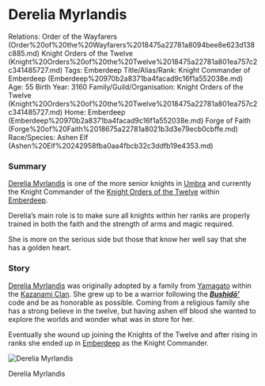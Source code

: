 # Derelia Myrlandis

Relations: Order of the Wayfarers (Order%20of%20the%20Wayfarers%2018475a22781a8094bee8e623d138c885.md) Knight Orders of the Twelve (Knight%20Orders%20of%20the%20Twelve%2018475a22781a801ea757c2c341485727.md) 
Tags: Emberdeep
Title/Alias/Rank: Knight Commander of Emberdeep (Emberdeep%20970b2a8371ba4facad9c16f1a552038e.md) 
Age: 55
Birth Year: 3160
Family/Guild/Organisation: Knight Orders of the Twelve (Knight%20Orders%20of%20the%20Twelve%2018475a22781a801ea757c2c341485727.md) 
Home: Emberdeep (Emberdeep%20970b2a8371ba4facad9c16f1a552038e.md) Forge of Faith (Forge%20of%20Faith%2018675a22781a8021b3d3e79ecb0cbffe.md) 
Race/Species: Ashen Elf (Ashen%20Elf%20242958fba0aa4fbcb32c3ddfb19e4353.md)

### Summary

[Derelia Myrlandis](Derelia%20Myrlandis%2018775a22781a80519f76ea7841e9fd94.md) is one of the more senior knights in [Umbra](Umbra%207f340c9a24ce450cb2d96e5fe3f424a1.md) and currently the Knight Commander of the [Knight Orders of the Twelve](Knight%20Orders%20of%20the%20Twelve%2018475a22781a801ea757c2c341485727.md) within [Emberdeep](Emberdeep%20970b2a8371ba4facad9c16f1a552038e.md).

Derelia’s main role is to make sure all knights within her ranks are properly trained in both the faith and the strength of arms and magic required.

She is more on the serious side but those that know her well say that she has a golden heart.

### Story

[Derelia Myrlandis](Derelia%20Myrlandis%2018775a22781a80519f76ea7841e9fd94.md) was originally adopted by a family from [Yamagato](Yamagato%2046d0fc8d09494cf095ac9d96213767c8.md) within the [Kazanami Clan](Kazanami%20Clan%2020775a22781a80b09b0ffbb0537be551.md). She grew up to be a warrior following the [***Bushidō’***](Bushido%CC%84%E2%80%99%2020775a22781a8003beade48e5739a04d.md) code and be as honorable as possible. Coming from a religious family she has a strong believe in the twelve, but having ashen elf blood she wanted to explore the worlds and wonder what was in store for her.

Eventually she wound up joining the Knights of the Twelve and after rising in ranks she ended up in [Emberdeep](Emberdeep%20970b2a8371ba4facad9c16f1a552038e.md) as the Knight Commander.

![Derelia Myrlandis](image%2077.png)

Derelia Myrlandis